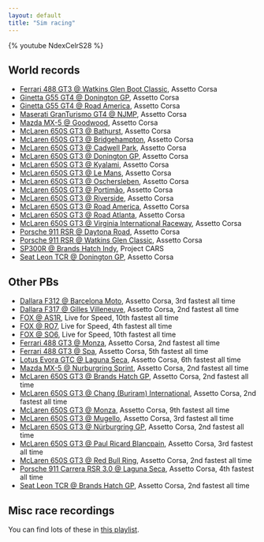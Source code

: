 ```yaml
---
layout: default
title: "Sim racing"
---
```


{% youtube NdexCelrS28 %}

## World records

- [Ferrari 488 GT3 @ Watkins Glen Boot Classic](https://www.youtube.com/watch?v=Ki6F-1ancYY), Assetto Corsa
- [Ginetta G55 GT4 @ Donington GP](https://www.youtube.com/watch?v=qm2MzFcdw4U), Assetto Corsa
- [Ginetta G55 GT4 @ Road America](https://www.youtube.com/watch?v=2h_T5sxGBIc), Assetto Corsa
- [Maserati GranTurismo GT4 @ NJMP](https://www.youtube.com/watch?v=-Dc0mfbhX8E), Assetto Corsa
- [Mazda MX-5 @ Goodwood](https://www.youtube.com/watch?v=tClhKWA0X-A), Assetto Corsa
- [McLaren 650S GT3 @ Bathurst](https://www.youtube.com/watch?v=RX7rvl1Qtmg), Assetto Corsa
- [McLaren 650S GT3 @ Bridgehampton](https://www.youtube.com/watch?v=LvUUHBSTIbw), Assetto Corsa
- [McLaren 650S GT3 @ Cadwell Park](https://www.youtube.com/watch?v=GBqIdZ0rghw), Assetto Corsa
- [McLaren 650S GT3 @ Donington GP](https://www.youtube.com/watch?v=6AUg5jqUoes), Assetto Corsa
- [McLaren 650S GT3 @ Kyalami](https://www.youtube.com/watch?v=r0UeL8MoZpc), Assetto Corsa
- [McLaren 650S GT3 @ Le Mans](https://www.youtube.com/watch?v=-_zZXx1DiZY&t=90s), Assetto Corsa
- [McLaren 650S GT3 @ Oschersleben](https://www.youtube.com/watch?v=lOwN-pcgMe4), Assetto Corsa
- [McLaren 650S GT3 @ Portimão](https://www.youtube.com/watch?v=8adD9P4gM7A), Assetto Corsa
- [McLaren 650S GT3 @ Riverside](https://www.youtube.com/watch?v=tbeb8gpFbNw), Assetto Corsa
- [McLaren 650S GT3 @ Road America](https://www.youtube.com/watch?v=nyVzzfOlQfQ), Assetto Corsa
- [McLaren 650S GT3 @ Road Atlanta](https://www.youtube.com/watch?v=Q-Ho6vwZ3uA), Assetto Corsa
- [McLaren 650S GT3 @ Virginia International Raceway](https://www.youtube.com/watch?v=bww-jsXmmU0), Assetto Corsa
- [Porsche 911 RSR @ Daytona Road](https://www.youtube.com/watch?v=TgLVdISlVi4), Assetto Corsa
- [Porsche 911 RSR @ Watkins Glen Classic](https://www.youtube.com/watch?v=IFnur0YskNo), Assetto Corsa
- [SP300R @ Brands Hatch Indy](https://www.youtube.com/watch?v=qvyPT3P8aHw), Project CARS
- [Seat Leon TCR @ Donington GP](https://www.youtube.com/watch?v=CgQbzRjC8ZA), Assetto Corsa

## Other PBs

- [Dallara F312 @ Barcelona Moto](https://www.youtube.com/watch?v=JLnOfKBerpc), Assetto Corsa, 3rd fastest all time
- [Dallara F317 @ Gilles Villeneuve](https://www.youtube.com/watch?v=ybEdh1IlZfY), Assetto Corsa, 2nd fastest all time
- [FOX @ AS1R](https://www.youtube.com/watch?v=bpRAhw2Phlc), Live for Speed, 10th fastest all time
- [FOX @ RO7](https://www.youtube.com/watch?v=wO0XxZdd-XQ), Live for Speed, 4th fastest all time
- [FOX @ SO6](https://www.youtube.com/watch?v=JFZJsbta5po), Live for Speed, 10th fastest all time
- [Ferrari 488 GT3 @ Monza](https://www.youtube.com/watch?v=6YpVCDh2HfQ), Assetto Corsa, 2nd fastest all time
- [Ferrari 488 GT3 @ Spa](https://www.youtube.com/watch?v=JpFILXyPTnU), Assetto Corsa, 5th fastest all time
- [Lotus Evora GTC @ Laguna Seca](https://www.youtube.com/watch?v=tDTUPHYuV20), Assetto Corsa, 6th fastest all time
- [Mazda MX-5 @ Nurburgring Sprint](https://www.youtube.com/watch?v=wojQuKeo47c), Assetto Corsa, 2nd fastest all time
- [McLaren 650S GT3 @ Brands Hatch GP](https://www.youtube.com/watch?v=LCtUKypKsp4), Assetto Corsa, 2nd fastest all time
- [McLaren 650S GT3 @ Chang (Buriram) International](https://www.youtube.com/watch?v=9xpdLmuXRYs), Assetto Corsa, 2nd fastest all time
- [McLaren 650S GT3 @ Monza](https://www.youtube.com/watch?v=I7hCIJnNMPs), Assetto Corsa, 9th fastest all time
- [McLaren 650S GT3 @ Mugello](https://www.youtube.com/watch?v=5eB-nOquCqI), Assetto Corsa, 3rd fastest all time
- [McLaren 650S GT3 @ Nürburgring GP](https://www.youtube.com/watch?v=h8ziUVIAXus), Assetto Corsa, 2nd fastest all time
- [McLaren 650S GT3 @ Paul Ricard Blancpain](https://www.youtube.com/watch?v=XmMqyLV5Z5k), Assetto Corsa, 3rd fastest all time
- [McLaren 650S GT3 @ Red Bull Ring](https://www.youtube.com/watch?v=798G3qm-ZWA), Assetto Corsa, 2nd fastest all time
- [Porsche 911 Carrera RSR 3.0 @ Laguna Seca](https://www.youtube.com/watch?v=cjzQoYVtUi8), Assetto Corsa, 4th fastest all time
- [Seat Leon TCR @ Brands Hatch GP](https://www.youtube.com/watch?v=ZULk1UoxBeI), Assetto Corsa, 2nd fastest all time

## Misc race recordings

You can find lots of these in [this
playlist](https://www.youtube.com/playlist?list=PLAmu8LizOBKA8oIZHKFvc-vnMjX_TAvqB).
